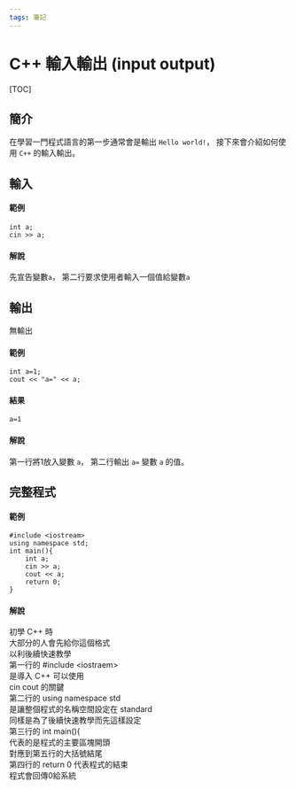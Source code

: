 ```yaml
---
tags: 筆記
---
```


# C++ 輸入輸出 (input output)

[TOC]

## 簡介

在學習一門程式語言的第一步通常會是輸出 `Hello world!`，
接下來會介紹如何使用 `C++` 的輸入輸出。  

## 輸入

#### 範例

```cpp=
int a;
cin >> a;
```

#### 解說

先宣告變數`a`，
第二行要求使用者輸入一個值給變數`a` 

## 輸出

無輸出  

#### 範例

```cpp=
int a=1;
cout << "a=" << a;
```

#### 結果

```
a=1
```

#### 解說

第一行將1放入變數 `a`，
第二行輸出 `a=` 變數 `a` 的值。  

## 完整程式

#### 範例

```cpp=
#include <iostream>
using namespace std;
int main(){
    int a;
    cin >> a;
    cout << a;
    return 0;
}
```

#### 解說

初學 C\+\+ 時  
大部分的人會先給你這個格式  
以利後續快速教學  
第一行的 #include \<iostraem>  
是導入 C\+\+ 可以使用  
cin cout 的關鍵  
第二行的 using namespace std  
是讓整個程式的名稱空間設定在 standard  
同樣是為了後續快速教學而先這樣設定  
第三行的 int main\(\)\{  
代表的是程式的主要區塊開頭  
對應到第五行的大括號結尾  
第四行的 return 0 代表程式的結束  
程式會回傳0給系統  